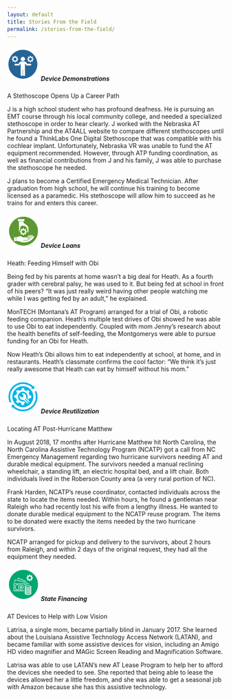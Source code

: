 ```yaml
---
layout: default
title: Stories From the Field
permalink: /stories-from-the-field/
---
```

<div class="container">
  <div class="row">

 <div class="col-md-12">

<div class="card">
<h5 class="card-header"><img  style="width:75px;" src="/assets/Device-Demo-icon.png" alt-text="Device Demo icon"/>
Device Demonstrations
</h5>
<div class="card-body">
		

  <p class="card-text">A Stethoscope Opens Up a Career Path </p>
  <p class="card-text">J is a high school student who has profound deafness. He is pursuing an EMT course through his local community college, and needed a specialized stethoscope in order to hear clearly. J worked with the Nebraska AT Partnership and the AT4ALL website to compare different stethoscopes until he found a ThinkLabs One Digital Stethoscope that was compatible with his cochlear implant. Unfortunately, Nebraska VR was unable to fund the AT equipment recommended. However, through ATP funding coordination, as well as financial contributions from J and his family, J was able to purchase the stethoscope he needed. </p>                                                                                                 <p class="card-text">J plans to become a Certified Emergency Medical Technician. After graduation from high school, he will continue his training to become licensed as a paramedic. His stethoscope will allow him to succeed as he trains for and enters this career.</p>
  </div>
  </div>

<div class="card">
<h5 class="card-header">
<img  style="width:75px;" src="/assets/Device-Loan-icon.png" alt-text="Device Loan icon"/> Device Loans
</h5>
<div class="card-body">
	
  <p class="card-text">Heath: Feeding Himself with Obi 

Being fed by his parents at home wasn’t a big deal for Heath. As a fourth grader with cerebral palsy, he was used to it. But being fed at school in front of his peers? “It was just really weird having other people watching me while I was getting fed by an adult,” he explained. 

MonTECH (Montana’s AT Program) arranged for a trial of Obi, a robotic feeding companion. Heath’s multiple test drives of Obi showed he was able to use Obi to eat independently. Coupled with mom Jenny’s research about the health benefits of self-feeding, the Montgomerys were able to pursue funding for an Obi for Heath. 

Now Heath’s Obi allows him to eat independently at school, at home, and in restaurants. Heath’s classmate confirms the cool factor: “We think it’s just really awesome that Heath can eat by himself without his mom.”

</p>

</div>
</div>

<div class="card">
<h5 class="card-header">
<img  style="width:75px;" src="/assets/Device-Reuse-icon.png" alt-text="Device Reuse icon"/> Device Reutilization
</h5>
<div class="card-body">
  <p class="card-text">Locating AT Post-Hurricane Matthew </p>
  <p class="card-text">In August 2018, 17 months after Hurricane Matthew hit North Carolina, the North Carolina Assistive Technology Program (NCATP) got a call from NC Emergency Management regarding two hurricane survivors needing AT and durable medical equipment. The survivors needed a manual reclining wheelchair, a standing lift, an electric hospital bed, and a lift chair. Both individuals lived in the Roberson County area (a very rural portion of NC). 

Frank Harden, NCATP’s reuse coordinator, contacted individuals across the state to locate the items needed. Within hours, he found a gentleman near Raleigh who had recently lost his wife from a lengthy illness. He wanted to donate durable medical equipment to the NCATP reuse program. The items to be donated were exactly the items needed by the two hurricane survivors. 

NCATP arranged for pickup and delivery to the survivors, about 2 hours from Raleigh, and within 2 days of the original request, they had all the equipment they needed. </p>
</div>

</div>

<div class="card">
<h5 class="card-header">
<img  style="width:75px;" src="/assets/State-Financing-Icon.png" alt-text="State Financing icon"/>  State Financing
</h5>
<div class="card-body">

  <p class="card-text">AT Devices to Help with Low Vision 

Latrisa, a single mom, became partially blind in January 2017. She learned about the Louisiana Assistive Technology Access Network (LATAN), and became familiar with some assistive devices for vision, including an Amigo HD video magnifier and MAGic Screen Reading and Magnification Software. 

Latrisa was able to use LATAN’s new AT Lease Program to help her to afford the devices she needed to see. She reported that being able to lease the devices allowed her a little freedom, and she was able to get a seasonal job with Amazon because she has this assistive technology. </p>

</div>
</div>

</div>
</div>
</div>
